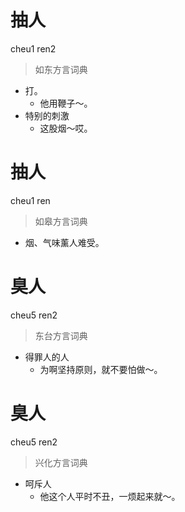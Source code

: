 # 抽人
cheu1 ren2
> 如东方言词典
- 打。
  - 他用鞭子～。
- 特别的刺激
  - 这股烟～哎。

# 抽人
cheu1 ren
> 如皋方言词典
- 烟、气味薰人难受。

# 臭人
cheu5 ren2
> 东台方言词典
- 得罪人的人
  - 为啊坚持原则，就不要怕做～。

# 臭人
cheu5 ren2
> 兴化方言词典
- 呵斥人
  - 他这个人平时不丑，一烦起来就～。
